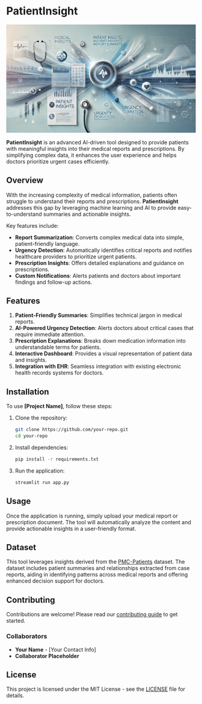 # PatientInsight

![Banner Placeholder](assets/BannerImg.webp)

**PatientInsight** is an advanced AI-driven tool designed to provide patients with meaningful insights into their medical reports and prescriptions. By simplifying complex data, it enhances the user experience and helps doctors prioritize urgent cases efficiently.

## Overview

With the increasing complexity of medical information, patients often struggle to understand their reports and prescriptions. **PatientInsight** addresses this gap by leveraging machine learning and AI to provide easy-to-understand summaries and actionable insights.

Key features include:
- **Report Summarization**: Converts complex medical data into simple, patient-friendly language.
- **Urgency Detection**: Automatically identifies critical reports and notifies healthcare providers to prioritize urgent patients.
- **Prescription Insights**: Offers detailed explanations and guidance on prescriptions.
- **Custom Notifications**: Alerts patients and doctors about important findings and follow-up actions.

## Features

1. **Patient-Friendly Summaries**: Simplifies technical jargon in medical reports.
2. **AI-Powered Urgency Detection**: Alerts doctors about critical cases that require immediate attention.
3. **Prescription Explanations**: Breaks down medication information into understandable terms for patients.
4. **Interactive Dashboard**: Provides a visual representation of patient data and insights.
5. **Integration with EHR**: Seamless integration with existing electronic health records systems for doctors.

## Installation

To use **[Project Name]**, follow these steps:

1. Clone the repository:
    ```bash
    git clone https://github.com/your-repo.git
    cd your-repo
    ```

2. Install dependencies:
    ```bash
    pip install -r requirements.txt
    ```

3. Run the application:
    ```bash
    streamlit run app.py
    ```

## Usage

Once the application is running, simply upload your medical report or prescription document. The tool will automatically analyze the content and provide actionable insights in a user-friendly format.

## Dataset

This tool leverages insights derived from the [PMC-Patients](https://huggingface.co/datasets/zhengyun21/PMC-Patients) dataset. The dataset includes patient summaries and relationships extracted from case reports, aiding in identifying patterns across medical reports and offering enhanced decision support for doctors.

## Contributing

Contributions are welcome! Please read our [contributing guide](CONTRIBUTING.md) to get started.

### Collaborators

- **Your Name** - [Your Contact Info]
- **Collaborator Placeholder**

## License

This project is licensed under the MIT License - see the [LICENSE](LICENSE) file for details.
